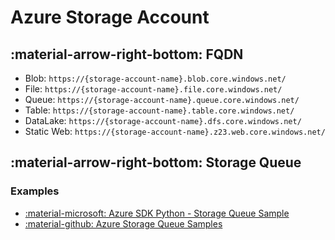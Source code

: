 # Azure Storage Account

## :material-arrow-right-bottom: FQDN

- Blob: `https://{storage-account-name}.blob.core.windows.net/`
- File: `https://{storage-account-name}.file.core.windows.net/`
- Queue: `https://{storage-account-name}.queue.core.windows.net/`
- Table: `https://{storage-account-name}.table.core.windows.net/`
- DataLake: `https://{storage-account-name}.dfs.core.windows.net/`
- Static Web: `https://{storage-account-name}.z23.web.core.windows.net/`

## :material-arrow-right-bottom: Storage Queue

### Examples

- [:material-microsoft: Azure SDK Python - Storage Queue Sample](https://learn.microsoft.com/en-us/samples/azure/azure-sdk-for-python/storage-queue-samples/)
- [:material-github: Azure Storage Queue Samples](https://github.com/Azure/azure-sdk-for-python/blob/main/sdk/storage/azure-storage-queue/samples/queue_samples_message_async.py)
